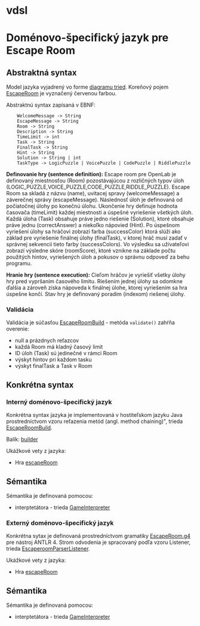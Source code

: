 # vdsl

# Doménovo-špecifický jazyk pre Escape Room

## Abstraktná syntax

Model jazyka vyjadrený vo forme [diagramu tried](escape_room.png). 
Koreňový pojem [EscapeRoom](escape-room/src/Interfaces/EscapeRoom.java) je vyznačený červenou farbou.

Abstraktnú syntax zapísaná v EBNF:
```
    WelcomeMessage -> String 
    EscapeMessage -> String
    Room -> String 
    Description -> String 
    TimeLimit -> int
    Task -> String 
    FinalTask -> String
    Hint -> String
    Solution -> String | int
    TaskType -> LogicPuzzle | VoicePuzzle | CodePuzzle | RiddlePuzzle
```

**Definovanie hry (sentence definition):** Escape room pre OpenLab je definovaný miestnosťou (Room) pozostávajúcou z rozličných typov úloh (LOGIC_PUZZLE,VOICE_PUZZLE,CODE_PUZZLE,RIDDLE_PUZZLE). Escape Room sa skladá z názvu (name), uvitacej spravy (welcomeMessage) a záverečnej správy (escapeMessage). Následnosť úloh je definovaná od počiatočnej úlohy po konečnú úlohu. Ukončenie hry definuje hodnota časovača (timeLimit) každej miestnosti a úspešné vyriešenie všetkých úloh.
Každá úloha (Task) obsahuje práve jedno riešenie (Solution), ktoré obsahuje práve jednu (correctAnswer) a niekoľko nápovied (Hint). Po úspešnom vyriešení úlohy sa hráčovi zobrazí farba (successColor) ktorá slúži ako základ pre vyriešenie finálnej úlohy (finalTask), v ktorej hráč musí zadať v správnej sekvencii tieto farby (successColors). Vo výsledku sa užívateľovi zobrazí výsledne skóre (roomScore), ktoré vznikne na základe počtu použitých hintov, vyriešených úloh a pokusov o správnu odpoveď za behu programu. 

**Hranie hry (sentence execution):** Cieľom hráčov je vyriešiť všetky úlohy hry pred vypršaním časového limitu. Riešením jednej úlohy sa odomkne ďalšia a zároveň získa nápoveda k finálnej úlohe, ktorej vyriešením sa hra úspešne končí.
Stav hry je definovaný poradim (indexom) riešenej úlohy.

### Validácia

Validácia je súčasťou [EscapeRoomBuild](escape-room/src/builder/EscapeRoomBuild.java) - metóda `validate()` zahŕňa overenie:
- null a prázdnych reťazcov
- každá Room má kladný časový limit
- ID úloh (Task) sú jedinečné v rámci Room
- výskyt hintov pri každom tasku
- výskyt finalTask a Task v Room

## Konkrétna syntax

### Interný doménovo-špecifický jazyk

Konkrétna syntax jazyka je implementovaná v hostiteľskom jazyku Java prostredníctvom vzoru reťazenia metód (angl. method chaining)", trieda [EscapeRoomBuild](escape-room/src/builder/EscapeRoomBuild.java).

Balík: [builder](escape-room/src/builder)

Ukážkové vety z jazyka:
- Hra [escapeRoom](escape-room/src/Main.java)

## Sémantika

Sémantika je definovaná pomocou:
- interptetátora - trieda [GameInterpreter](escape-room-spring/src/main/java/org/example/escaperoomspring/semantics/GameInterpreter.java)

### Externý doménovo-špecifický jazyk

Konkrétna sytax je definovaná prostredníctvom gramatiky [EscapeRoom.g4](escape-room-spring/Escaperoom.g4) pre nástroj ANTLR 4.
Strom odvodenia je spracovaný podľa vzoru Listener, trieda [EscaperoomParserListener](escape-room-spring/src/main/java/org/example/escaperoomspring/parser/EscaperoomParserListener.java).

Ukážkové vety z jazyka:
- Hra [escapeRoom](room.txt)

## Sémantika

Sémantika je definovaná pomocou:
- interptetátora - trieda [GameInterpreter](escape-room-spring/src/main/java/org/example/escaperoomspring/semantics/GameInterpreter.java)


